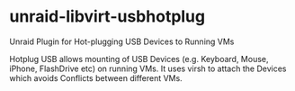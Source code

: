 # unraid-libvirt-usbhotplug
Unraid Plugin for Hot-plugging USB Devices to Running VMs


Hotplug USB allows mounting of USB Devices (e.g. Keyboard, Mouse, iPhone, FlashDrive etc) on running VMs. 
It uses virsh to attach the Devices which avoids Conflicts between different VMs. 